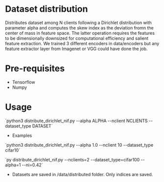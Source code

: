 
# Dataset distribution

Distributes dataset among N clients following a Dirichlet distribution with parameter alpha and computes
the skew index as the deviation fromn the center of mass in feature space. The latter operation
requires the features to be dimensionally downsized for computational efficiency and
salient feature extraction. We trained 3 different encoders in data/encoders but any feature extractor layer
from Imagenet or VGG could have done the job.

# Pre-requisites
- Tensorflow
- Numpy

# Usage

´python3 distribute_dirichlet_nif.py --alpha ALPHA --nclient NCLIENTS --dataset_type DATASET´

- Examples

´python3 distribute_dirichlet_nif.py --alpha 1.0 --nclient 10 --dataset_type cifar10´

´py distribute_dirichlet_nif.py --nclients=2 --dataset_type=cifar100 --alpha=1 --ni=0.42´

- Datasets are saved in /data/distributed folder. Only indices are saved.
